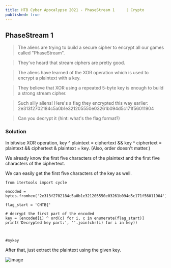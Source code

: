 ```yaml
---
title: HTB Cyber Apocalypse 2021 - PhaseStream 1	 | Crypto
published: true
---
```


## [](#header-2)PhaseStream 1	

> The aliens are trying to build a secure cipher to encrypt all our games called "PhaseStream". 

> They've heard that stream ciphers are pretty good. 

> The aliens have learned of the XOR operation which is used to encrypt a plaintext with a key. 

> They believe that XOR using a repeated 5-byte key is enough to build a strong stream cipher. 

> Such silly aliens! Here's a flag they encrypted this way earlier: 2e313f2702184c5a0b1e321205550e03261b094d5c171f56011904 

> Can you decrypt it (hint: what's the flag format?) 

### [](#header-3)Solution

In bitwise XOR operation, key ^ plaintext = ciphertext && key ^ ciphertext = plaintext && ciphertext & plaintext = key. (Also, order doesn't matter.)

We already know the first five characters of the plaintext and the first five characters of the ciphertext.

We can easily get the first five characters of the key as well.

```
from itertools import cycle

encoded = bytes.fromhex('2e313f2702184c5a0b1e321205550e03261b094d5c171f56011904')

flag_start = 'CHTB{'

# decrypt the first part of the encoded
key = [encoded[i] ^ ord(c) for i, c in enumerate(flag_start)]
print('Decrypted key part:', ''.join(chr(i) for i in key))



#mykey
```

After that, just extract the plaintext using the given key.

![image](https://user-images.githubusercontent.com/81070073/115814983-f9769c80-a3aa-11eb-9ab3-8f97f8ac8ed8.png)
